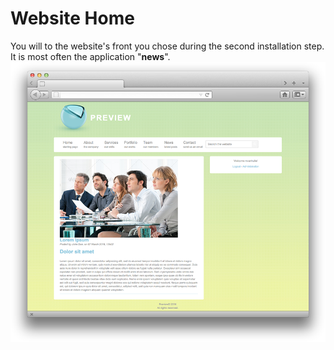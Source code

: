# Website Home

You will to the website's front you chose during the second installation step. It is most often  the application "**news**".
![](post-news-04.png)
